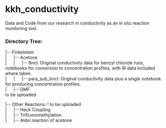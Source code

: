 # kkh_conductivity
Data and Code from our research in conductivity as an in situ reaction monitoring tool.

### Directory Tree:
|-- Finkelstein\
| &emsp; |-- Acetone\
| &emsp; | &emsp; |-- Bncl: Original conductivity data for benzyl chloride runs, notebooks for conversion to concentration profiles, with IR data included where taken.\
| &emsp; | &emsp; |-- para_sub_bncl: Original conductivity data plus a single notebook for producing concentration profiles.\
| &emsp; |-- DMF\
    to be uploaded

|-- Other Reactions: ! to be uploaded\
| &emsp; |-- Heck Coupling\
| &emsp; |-- Trifluoromethylation\
| &emsp; |-- Aldol reaction of acetone
